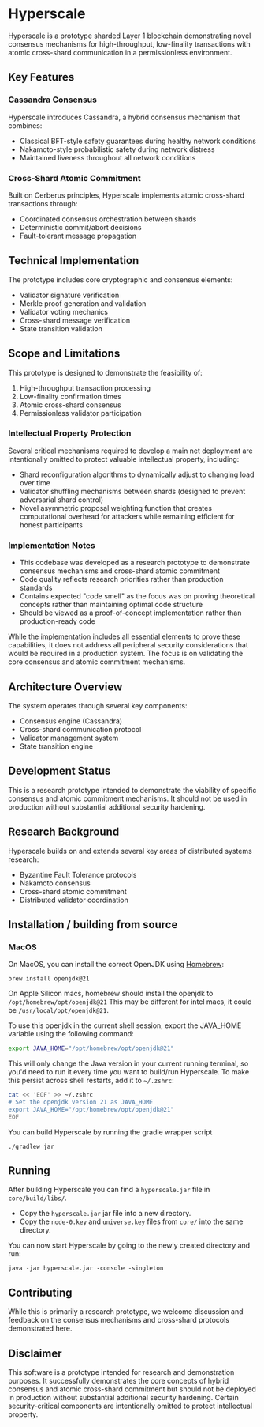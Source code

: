 # Hyperscale

Hyperscale is a prototype sharded Layer 1 blockchain demonstrating novel consensus mechanisms for high-throughput, low-finality transactions with atomic cross-shard communication in a permissionless environment.

## Key Features

### Cassandra Consensus

Hyperscale introduces Cassandra, a hybrid consensus mechanism that combines:

- Classical BFT-style safety guarantees during healthy network conditions
- Nakamoto-style probabilistic safety during network distress
- Maintained liveness throughout all network conditions

### Cross-Shard Atomic Commitment

Built on Cerberus principles, Hyperscale implements atomic cross-shard transactions through:

- Coordinated consensus orchestration between shards
- Deterministic commit/abort decisions
- Fault-tolerant message propagation

## Technical Implementation

The prototype includes core cryptographic and consensus elements:

- Validator signature verification
- Merkle proof generation and validation
- Validator voting mechanics
- Cross-shard message verification
- State transition validation

## Scope and Limitations

This prototype is designed to demonstrate the feasibility of:

1. High-throughput transaction processing
2. Low-finality confirmation times
3. Atomic cross-shard consensus
4. Permissionless validator participation

### Intellectual Property Protection

Several critical mechanisms required to develop a main net deployment are intentionally omitted to protect valuable intellectual property, including:

- Shard reconfiguration algorithms to dynamically adjust to changing load over time
- Validator shuffling mechanisms between shards (designed to prevent adversarial shard control)
- Novel asymmetric proposal weighting function that creates computational overhead for attackers while remaining efficient for honest participants

### Implementation Notes

- This codebase was developed as a research prototype to demonstrate consensus mechanisms and cross-shard atomic commitment
- Code quality reflects research priorities rather than production standards
- Contains expected "code smell" as the focus was on proving theoretical concepts rather than maintaining optimal code structure
- Should be viewed as a proof-of-concept implementation rather than production-ready code

While the implementation includes all essential elements to prove these capabilities, it does not address all peripheral security considerations that would be required in a production system. The focus is on validating the core consensus and atomic commitment mechanisms.

## Architecture Overview

The system operates through several key components:

- Consensus engine (Cassandra)
- Cross-shard communication protocol
- Validator management system
- State transition engine

## Development Status

This is a research prototype intended to demonstrate the viability of specific consensus and atomic commitment mechanisms. It should not be used in production without substantial additional security hardening.

## Research Background

Hyperscale builds on and extends several key areas of distributed systems research:

- Byzantine Fault Tolerance protocols
- Nakamoto consensus
- Cross-shard atomic commitment
- Distributed validator coordination

## Installation / building from source

### MacOS

On MacOS, you can install the correct OpenJDK using [Homebrew](https://brew.sh):

```
brew install openjdk@21
```

On Apple Silicon macs, homebrew should install the openjdk to `/opt/homebrew/opt/openjdk@21`
This may be different for intel macs, it could be `/usr/local/opt/openjdk@21`.

To use this openjdk in the current shell session, export the JAVA_HOME variable using the following command:

```bash
export JAVA_HOME="/opt/homebrew/opt/openjdk@21"
```

This will only change the Java version in your current running terminal, so you'd need to run it every time you want to build/run Hyperscale. To make this persist across shell restarts, add it to `~/.zshrc`:

```bash
cat << 'EOF' >> ~/.zshrc
# Set the openjdk version 21 as JAVA_HOME
export JAVA_HOME="/opt/homebrew/opt/openjdk@21"
EOF
```

You can build Hyperscale by running the gradle wrapper script

```
./gradlew jar
```

## Running

After building Hyperscale you can find a `hyperscale.jar` file in `core/build/libs/`.

- Copy the `hyperscale.jar` jar file into a new directory.
- Copy the `node-0.key` and `universe.key` files from `core/` into the same directory.

You can now start Hyperscale by going to the newly created directory and run:

```
java -jar hyperscale.jar -console -singleton
```

## Contributing

While this is primarily a research prototype, we welcome discussion and feedback on the consensus mechanisms and cross-shard protocols demonstrated here.

## Disclaimer

This software is a prototype intended for research and demonstration purposes. It successfully demonstrates the core concepts of hybrid consensus and atomic cross-shard commitment but should not be deployed in production without substantial additional security hardening. Certain security-critical components are intentionally omitted to protect intellectual property.
